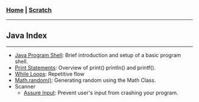 <!---
layout: page
title: "Java Index"
permalink: https://Carreiroa.github.io/JavaIndex/
--->
### [Home](/index.md) | [Scratch](/ScratchIndex.md)

---
## Java Index
---

- [Java Program Shell](/ProgramShell): Brief introduction and setup of a basic program shell.
- [Print Statements](/PrintStatements): Overview of print() println() and printf().
- [While Loops](/WhileLoops): Repetitive flow
- [Math.random()](/MathRandom): Generating random using the Math Class.
- Scanner
	- [Assure Input](ScannerAssureInput): Prevent user's input from crashing your program.
